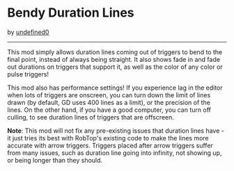 # Bendy Duration Lines
by [undefined0](user:13351341)

---

This mod simply allows duration lines coming out of triggers to bend to the final point, instead of always being straight. It also shows fade in and fade out durations on triggers that support it, as well as the color of any color or pulse triggers!

This mod also has performance settings! If you experience lag in the editor when lots of triggers are onscreen, you can turn down the limit of lines drawn (by default, GD uses 400 lines as a limit), or the precision of the lines. On the other hand, if you have a good computer, you can turn off culling, to see duration lines of triggers that are offscreen.

**Note**: This mod will <cr>not</c> fix any pre-existing issues that duration lines have - it just tries its best with RobTop's existing code to make the lines more accurate with arrow triggers. Triggers placed after arrow triggers suffer from many issues, such as duration line going into infinity, not showing up, or being longer than they should.
